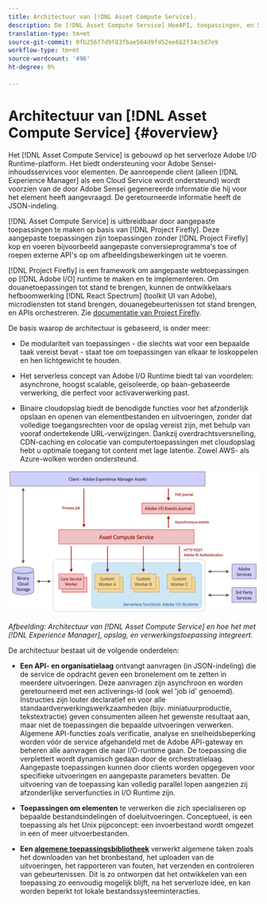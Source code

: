 ```yaml
---
title: Architectuur van [!DNL Asset Compute Service].
description: De [!DNL Asset Compute Service] HoeAPI, toepassingen, en SDK werken samen om de cloud-native dienst voor middelenverwerking te verlenen.
translation-type: tm+mt
source-git-commit: 0fb256f7d9f83fbae564d9fd52ee6b2f34c5d7e9
workflow-type: tm+mt
source-wordcount: '496'
ht-degree: 0%

---
```



# Architectuur van [!DNL Asset Compute Service] {#overview}

Het [!DNL Asset Compute Service] is gebouwd op het serverloze Adobe I/O Runtime-platform. Het biedt ondersteuning voor Adobe Sensei-inhoudsservices voor elementen. De aanroepende client (alleen [!DNL Experience Manager] als een Cloud Service wordt ondersteund) wordt voorzien van de door Adobe Sensei gegenereerde informatie die hij voor het element heeft aangevraagd. De geretourneerde informatie heeft de JSON-indeling.

[!DNL Asset Compute Service] is uitbreidbaar door aangepaste toepassingen te maken op basis van [!DNL Project Firefly]. Deze aangepaste toepassingen zijn toepassingen zonder [!DNL Project Firefly] kop en voeren bijvoorbeeld aangepaste conversieprogramma&#39;s toe of roepen externe API&#39;s op om afbeeldingsbewerkingen uit te voeren.

[!DNL Project Firefly] is een framework om aangepaste webtoepassingen op [!DNL Adobe I/O] runtime te maken en te implementeren. Om douanetoepassingen tot stand te brengen, kunnen de ontwikkelaars hefboomwerking [!DNL React Spectrum] (toolkit UI van Adobe), microdiensten tot stand brengen, douanegebeurtenissen tot stand brengen, en APIs orchestreren. Zie [documentatie van Project Firefly](https://www.adobe.io/apis/experienceplatform/project-firefly/docs.html).

De basis waarop de architectuur is gebaseerd, is onder meer:

* De modulariteit van toepassingen - die slechts wat voor een bepaalde taak vereist bevat - staat toe om toepassingen van elkaar te loskoppelen en hen lichtgewicht te houden.

* Het serverless concept van Adobe I/O Runtime biedt tal van voordelen: asynchrone, hoogst scalable, geïsoleerde, op baan-gebaseerde verwerking, die perfect voor activaverwerking past.

* Binaire cloudopslag biedt de benodigde functies voor het afzonderlijk opslaan en openen van elementbestanden en uitvoeringen, zonder dat volledige toegangsrechten voor de opslag vereist zijn, met behulp van vooraf ondertekende URL-verwijzingen. Dankzij overdrachtsversnelling, CDN-caching en colocatie van computertoepassingen met cloudopslag hebt u optimale toegang tot content met lage latentie. Zowel AWS- als Azure-wolken worden ondersteund.

![Architectuur van Asset Compute Service](assets/architecture-diagram.png)

*Afbeelding: Architectuur van [!DNL Asset Compute Service] en hoe het met [!DNL Experience Manager], opslag, en verwerkingstoepassing integreert.*

De architectuur bestaat uit de volgende onderdelen:

* **Een API- en organisatielaag** ontvangt aanvragen (in JSON-indeling) die de service de opdracht geven een bronelement om te zetten in meerdere uitvoeringen. Deze aanvragen zijn asynchroon en worden geretourneerd met een activerings-id (ook wel &#39;job id&#39; genoemd). Instructies zijn louter declaratief en voor alle standaardverwerkingswerkzaamheden (bijv. miniatuurproductie, tekstextractie) geven consumenten alleen het gewenste resultaat aan, maar niet de toepassingen die bepaalde uitvoeringen verwerken. Algemene API-functies zoals verificatie, analyse en snelheidsbeperking worden vóór de service afgehandeld met de Adobe API-gateway en beheren alle aanvragen die naar I/O-runtime gaan. De toepassing die verplettert wordt dynamisch gedaan door de orchestratielaag. Aangepaste toepassingen kunnen door clients worden opgegeven voor specifieke uitvoeringen en aangepaste parameters bevatten. De uitvoering van de toepassing kan volledig parallel lopen aangezien zij afzonderlijke serverfuncties in I/O Runtime zijn.

* **Toepassingen om elementen** te verwerken die zich specialiseren op bepaalde bestandsindelingen of doeluitvoeringen. Conceptueel, is een toepassing als het Unix pijpconcept: een invoerbestand wordt omgezet in een of meer uitvoerbestanden.

* **Een [algemene toepassingsbibliotheek](https://github.com/adobe/asset-compute-sdk)** verwerkt algemene taken zoals het downloaden van het bronbestand, het uploaden van de uitvoeringen, het rapporteren van fouten, het verzenden en controleren van gebeurtenissen. Dit is zo ontworpen dat het ontwikkelen van een toepassing zo eenvoudig mogelijk blijft, na het serverloze idee, en kan worden beperkt tot lokale bestandssysteeminteracties.

<!-- TBD:

* About the YAML file?
* See [https://github.com/AdobeDocs/project-firefly/blob/master/getting_started/first_app.md#5-anatomy-of-a-project-firefly-application](https://github.com/AdobeDocs/project-firefly/blob/master/getting_started/first_app.md#5-anatomy-of-a-project-firefly-application).

* minimize description to custom applications
* remove all internal stuff (e.g. Photoshop application, API Gateway) from text and diagram
* update diagram to focus on 3rd party custom applications ONLY
* Explain important transactions/handshakes?
* Flow of assets/control? See the illustration on the Nui diagrams wiki.
* Illustrations. See the SVG shared by Alex.
* Exceptions? Limitations? Call-outs? Gotchas?
* Do we want to add what basic processing is not available currently, that is expected by existing AEM customers?
-->
